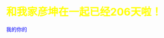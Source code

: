 <!DOCTYPE html>
<html lang="en">
<head>
    <meta charset="UTF-8">
    <title>梦幻南泉——遇见Mr.right</title>
<style type="text/css">
h1 {color: yellow}
p {color: blue}
</style>
</head>
<body>
<h1>和我家彦坤在一起已经206天啦！</h1>
<p>我的你的</p>
</body>
</html>

